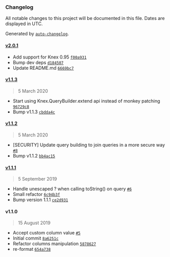 ### Changelog

All notable changes to this project will be documented in this file. Dates are displayed in UTC.

Generated by [`auto-changelog`](https://github.com/CookPete/auto-changelog).

#### [v2.0.1](https://github.com/felixmosh/knex-on-duplicate-update/compare/v1.1.3...v2.0.1)

- Add support for Knex 0.95 [`f00a931`](https://github.com/felixmosh/knex-on-duplicate-update/commit/f00a931276931cca16a8c50efb4d29ff9d8042bd)
- Bump dev deps [`d184507`](https://github.com/felixmosh/knex-on-duplicate-update/commit/d184507a16d9997b0d4ab32e0b6a2431c95d656d)
- Update README.md [`6669bc7`](https://github.com/felixmosh/knex-on-duplicate-update/commit/6669bc72d6f5b7622021565c7ff7277d8b91aabd)

#### [v1.1.3](https://github.com/felixmosh/knex-on-duplicate-update/compare/v1.1.2...v1.1.3)

> 5 March 2020

- Start using Knex.QueryBuilder.extend api instead of monkey patching [`96729c8`](https://github.com/felixmosh/knex-on-duplicate-update/commit/96729c88ef75c4d6b117365502b7e0719d5a7ab9)
- Bump v1.1.3 [`cbdda4c`](https://github.com/felixmosh/knex-on-duplicate-update/commit/cbdda4c414cc3856d12af18bfe722ace87fef091)

#### [v1.1.2](https://github.com/felixmosh/knex-on-duplicate-update/compare/v1.1.1...v1.1.2)

> 5 March 2020

- [SECURITY] Update query building to join queries in a more secure way [`#8`](https://github.com/felixmosh/knex-on-duplicate-update/pull/8)
- Bump v1.1.2 [`bb4ac15`](https://github.com/felixmosh/knex-on-duplicate-update/commit/bb4ac15c8b4c56e307e741aabd63e7274b15a7bd)

#### [v1.1.1](https://github.com/felixmosh/knex-on-duplicate-update/compare/v1.1.0...v1.1.1)

> 5 September 2019

- Handle unescaped ? when calling toString() on query [`#6`](https://github.com/felixmosh/knex-on-duplicate-update/pull/6)
- Small refactor [`6c94b3f`](https://github.com/felixmosh/knex-on-duplicate-update/commit/6c94b3f7986d8bbb97721194f191d6a369989338)
- Bump version 1.1.1 [`ce2d931`](https://github.com/felixmosh/knex-on-duplicate-update/commit/ce2d931a4cc4125333f06d4e649116de21acf6ce)

#### v1.1.0

> 15 August 2019

- Accept custom column value [`#5`](https://github.com/felixmosh/knex-on-duplicate-update/pull/5)
- Initial commit [`8a6251c`](https://github.com/felixmosh/knex-on-duplicate-update/commit/8a6251c5bf7b9c4bd70a253b94367c3601a94cae)
- Refactor columns manipulation [`5878627`](https://github.com/felixmosh/knex-on-duplicate-update/commit/587862709275ad678d6b86cb71189dea8f26be66)
- re-format [`654a738`](https://github.com/felixmosh/knex-on-duplicate-update/commit/654a738389c1ac062b188d5180a33b4981156302)
